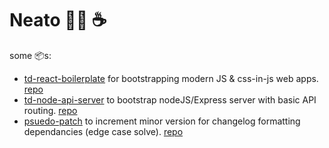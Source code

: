 # Neato 🧑‍💻 ☕

some 📦s: 

- [td-react-boilerplate](https://www.npmjs.com/package/generator-td-react-boilerplate) for bootstrapping modern JS & css-in-js web apps. [repo](https://github.com/tomdaniels/td-react-boilerplate)
- [td-node-api-server](https://www.npmjs.com/package/generator-td-node-api-server) to bootstrap nodeJS/Express server with basic API routing. [repo](https://github.com/tomdaniels/generator-td-node-api-server)
- [psuedo-patch](https://www.npmjs.com/package/pseudo-patch) to increment minor version for changelog formatting dependancies (edge case solve). [repo](https://github.com/tomdaniels/pseudo-patch)
